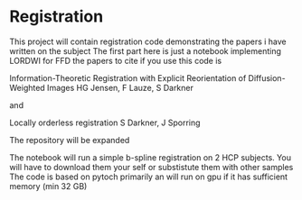 # Registration
This project will contain registration code demonstrating the papers i have written on the subject
The first part here is just a notebook implementing LORDWI for FFD
the papers to cite if you use this code is

Information-Theoretic Registration with Explicit Reorientation of Diffusion-Weighted Images
HG Jensen, F Lauze, S Darkner

and

Locally orderless registration
S Darkner, J Sporring

The repository will be expanded

The notebook will run a simple b-spline registration on 2 HCP subjects. You will have to download them your self or substistute them with other samples
The code is based on pytoch primarily an will run on gpu if it has sufficient memory (min 32 GB)
